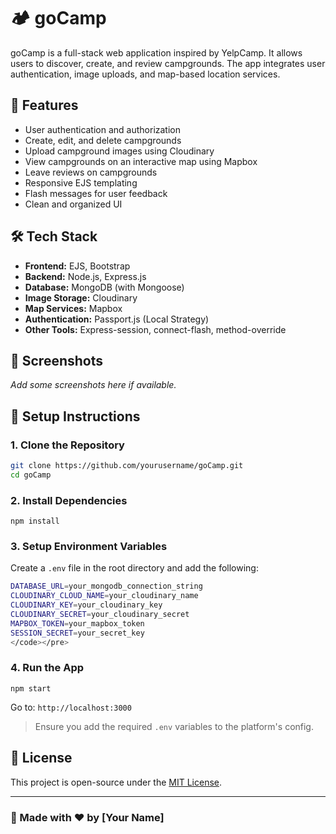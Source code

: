 # 🏕️ goCamp

goCamp is a full-stack web application inspired by YelpCamp. It allows users to discover, create, and review campgrounds. The app integrates user authentication, image uploads, and map-based location services.

## 🚀 Features

- User authentication and authorization
- Create, edit, and delete campgrounds
- Upload campground images using Cloudinary
- View campgrounds on an interactive map using Mapbox
- Leave reviews on campgrounds
- Responsive EJS templating
- Flash messages for user feedback
- Clean and organized UI

## 🛠️ Tech Stack

- **Frontend:** EJS, Bootstrap
- **Backend:** Node.js, Express.js
- **Database:** MongoDB (with Mongoose)
- **Image Storage:** Cloudinary
- **Map Services:** Mapbox
- **Authentication:** Passport.js (Local Strategy)
- **Other Tools:** Express-session, connect-flash, method-override

## 📸 Screenshots

_Add some screenshots here if available._

## 🔧 Setup Instructions

### 1. Clone the Repository

``` bash
git clone https://github.com/yourusername/goCamp.git
cd goCamp
```

### 2. Install Dependencies

<pre><code>npm install
</code></pre>

### 3. Setup Environment Variables

Create a `.env` file in the root directory and add the following:

```bash
DATABASE_URL=your_mongodb_connection_string
CLOUDINARY_CLOUD_NAME=your_cloudinary_name
CLOUDINARY_KEY=your_cloudinary_key
CLOUDINARY_SECRET=your_cloudinary_secret
MAPBOX_TOKEN=your_mapbox_token
SESSION_SECRET=your_secret_key
</code></pre>
```

### 4. Run the App

<pre><code>npm start
</code></pre>

Go to: `http://localhost:3000`

> Ensure you add the required `.env` variables to the platform's config.

## 📄 License

This project is open-source under the [MIT License](LICENSE).

---

### 🙌 Made with ❤️ by [Your Name]
